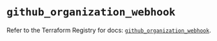 # `github_organization_webhook`

Refer to the Terraform Registry for docs: [`github_organization_webhook`](https://registry.terraform.io/providers/integrations/github/6.3.0/docs/resources/organization_webhook).
